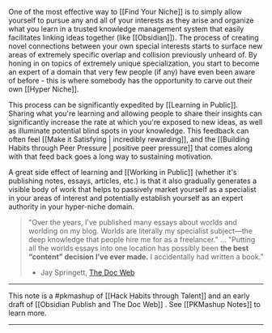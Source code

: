 One of the most effective way to [[Find Your Niche]] is to simply allow yourself to pursue any and all of your interests as they arise and organize what you learn in a trusted knowledge management system that easily facilitates linking ideas together (like [[Obsidian]]). The process of creating novel connections between your own special interests starts to surface new areas of extremely specific overlap and collision previously unheard of.  By honing in on topics of extremely unique specialization, you start to become an expert of a domain that very few people (if any) have even been aware of before - this is where somebody has the opportunity to carve out their own [[Hyper Niche]]. 

This process can be significantly expedited by [[Learning in Public]]. Sharing what you're learning and allowing people to share their insights can significantly increase the rate at which you're exposed to new ideas, as well as illuminate potential blind spots in your knowledge. This feedback can often feel [[Make it Satisfying | incredibly rewarding]], and the [[Building Habits through Peer Pressure | positive peer pressure]] that comes along with that feed back goes a long way to sustaining motivation. 

A great side effect of learning and [[Working in Public]] (whether it's publishing notes, essays, articles, etc.) is that it also gradually generates a visible body of work that helps to passively market yourself as a specialist in your areas of interest and potentially establish yourself as an expert authority in your hyper-niche domain. 

>"Over the years, I’ve published many essays about worlds and worlding on my blog. Worlds are literally my specialist subject—the deep knowledge that people hire me for as a freelancer."
> ...
>"Putting all the worlds essays into one location has possibly been **the best “content” decision I’ve ever made.** I accidentally had written a book." 
>- Jay Springett, [The Doc Web](https://thejaymo.net/2024/08/20/the-doc-web/)

---
This note is a #pkmashup  of [[Hack Habits through Talent]] and an early draft of [[Obsidian Publish and The Doc Web]] . See [[PKMashup Notes]] to learn more. 

---
